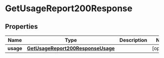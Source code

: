 

# GetUsageReport200Response


## Properties

| Name | Type | Description | Notes |
|------------ | ------------- | ------------- | -------------|
|**usage** | [**GetUsageReport200ResponseUsage**](GetUsageReport200ResponseUsage.md) |  |  [optional] |



